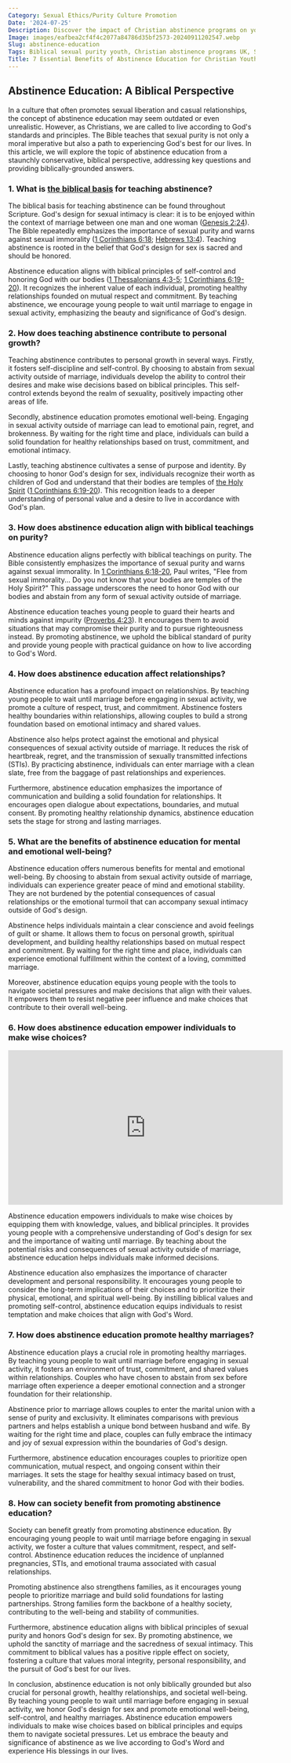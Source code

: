 ```yaml
---
Category: Sexual Ethics/Purity Culture Promotion
Date: '2024-07-25'
Description: Discover the impact of Christian abstinence programs on youth in the UK. Explore teachings on saving sex for marriage and the promotion of chastity among young adults.
Image: images/eafbea2cf4f4c2077a84786d35bf2573-20240911202547.webp
Slug: abstinence-education
Tags: Biblical sexual purity youth, Christian abstinence programs UK, Saving sex for marriage teaching, Purity pledges teenage Christians, Chastity promotion young adults
Title: 7 Essential Benefits of Abstinence Education for Christian Youth
---
```


## Abstinence Education: A Biblical Perspective
In a culture that often promotes sexual liberation and casual relationships, the concept of abstinence education may seem outdated or even unrealistic. However, as Christians, we are called to live according to God's standards and principles. The Bible teaches that sexual purity is not only a moral imperative but also a path to experiencing God's best for our lives. In this article, we will explore the topic of abstinence education from a staunchly conservative, biblical perspective, addressing key questions and providing biblically-grounded answers.

### 1. What is [the biblical basis](/church-and-ministry-roles) for teaching abstinence?

The biblical basis for teaching abstinence can be found throughout Scripture. God's design for sexual intimacy is clear: it is to be enjoyed within the context of marriage between one man and one woman ([Genesis 2:24](https://www.bibleref.com/Genesis/2/Genesis-2-24.html)). The Bible repeatedly emphasizes the importance of sexual purity and warns against sexual immorality ([1 Corinthians 6:18](https://www.bibleref.com/1-Corinthians/6/1-Corinthians-6-18.html); [Hebrews 13:4](https://www.bibleref.com/Hebrews/13/Hebrews-13-4.html)). Teaching abstinence is rooted in the belief that God's design for sex is sacred and should be honored.

Abstinence education aligns with biblical principles of self-control and honoring God with our bodies ([1 Thessalonians 4:3-5](https://www.bibleref.com/1-Thessalonians/4/1-Thessalonians-4-3.html); [1 Corinthians 6:19-20](https://www.bibleref.com/1-Corinthians/6/1-Corinthians-6-19.html)). It recognizes the inherent value of each individual, promoting healthy relationships founded on mutual respect and commitment. By teaching abstinence, we encourage young people to wait until marriage to engage in sexual activity, emphasizing the beauty and significance of God's design.

### 2. How does teaching abstinence contribute to personal growth?

Teaching abstinence contributes to personal growth in several ways. Firstly, it fosters self-discipline and self-control. By choosing to abstain from sexual activity outside of marriage, individuals develop the ability to control their desires and make wise decisions based on biblical principles. This self-control extends beyond the realm of sexuality, positively impacting other areas of life.

Secondly, abstinence education promotes emotional well-being. Engaging in sexual activity outside of marriage can lead to emotional pain, regret, and brokenness. By waiting for the right time and place, individuals can build a solid foundation for healthy relationships based on trust, commitment, and emotional intimacy.

Lastly, teaching abstinence cultivates a sense of purpose and identity. By choosing to honor God's design for sex, individuals recognize their worth as children of God and understand that their bodies are temples of [the Holy Spirit](/understanding-the-difference-between-water-baptism-and-spirit-baptism-a-comprehensive-guide-for-christian-believers) ([1 Corinthians 6:19-20](https://www.bibleref.com/1-Corinthians/6/1-Corinthians-6-19.html)). This recognition leads to a deeper understanding of personal value and a desire to live in accordance with God's plan.

### 3. How does abstinence education align with biblical teachings on purity?

Abstinence education aligns perfectly with biblical teachings on purity. The Bible consistently emphasizes the importance of sexual purity and warns against sexual immorality. In [1 Corinthians 6:18-20](https://www.bibleref.com/1-Corinthians/6/1-Corinthians-6-18.html), Paul writes, "Flee from sexual immorality... Do you not know that your bodies are temples of the Holy Spirit?" This passage underscores the need to honor God with our bodies and abstain from any form of sexual activity outside of marriage.

Abstinence education teaches young people to guard their hearts and minds against impurity ([Proverbs 4:23](https://www.bibleref.com/Proverbs/4/Proverbs-4-23.html)). It encourages them to avoid situations that may compromise their purity and to pursue righteousness instead. By promoting abstinence, we uphold the biblical standard of purity and provide young people with practical guidance on how to live according to God's Word.

### 4. How does abstinence education affect relationships?

Abstinence education has a profound impact on relationships. By teaching young people to wait until marriage before engaging in sexual activity, we promote a culture of respect, trust, and commitment. Abstinence fosters healthy boundaries within relationships, allowing couples to build a strong foundation based on emotional intimacy and shared values.

Abstinence also helps protect against the emotional and physical consequences of sexual activity outside of marriage. It reduces the risk of heartbreak, regret, and the transmission of sexually transmitted infections (STIs). By practicing abstinence, individuals can enter marriage with a clean slate, free from the baggage of past relationships and experiences.

Furthermore, abstinence education emphasizes the importance of communication and building a solid foundation for relationships. It encourages open dialogue about expectations, boundaries, and mutual consent. By promoting healthy relationship dynamics, abstinence education sets the stage for strong and lasting marriages.

### 5. What are the benefits of abstinence education for mental and emotional well-being?

Abstinence education offers numerous benefits for mental and emotional well-being. By choosing to abstain from sexual activity outside of marriage, individuals can experience greater peace of mind and emotional stability. They are not burdened by the potential consequences of casual relationships or the emotional turmoil that can accompany sexual intimacy outside of God's design.

Abstinence helps individuals maintain a clear conscience and avoid feelings of guilt or shame. It allows them to focus on personal growth, spiritual development, and building healthy relationships based on mutual respect and commitment. By waiting for the right time and place, individuals can experience emotional fulfillment within the context of a loving, committed marriage.

Moreover, abstinence education equips young people with the tools to navigate societal pressures and make decisions that align with their values. It empowers them to resist negative peer influence and make choices that contribute to their overall well-being.

### 6. How does abstinence education empower individuals to make wise choices?


<iframe width="560" height="315" src="https://www.youtube.com/embed/z6GQVj09Uec" frameborder="0" allow="autoplay; encrypted-media" allowfullscreen></iframe>


Abstinence education empowers individuals to make wise choices by equipping them with knowledge, values, and biblical principles. It provides young people with a comprehensive understanding of God's design for sex and the importance of waiting until marriage. By teaching about the potential risks and consequences of sexual activity outside of marriage, abstinence education helps individuals make informed decisions.

Abstinence education also emphasizes the importance of character development and personal responsibility. It encourages young people to consider the long-term implications of their choices and to prioritize their physical, emotional, and spiritual well-being. By instilling biblical values and promoting self-control, abstinence education equips individuals to resist temptation and make choices that align with God's Word.

### 7. How does abstinence education promote healthy marriages?

Abstinence education plays a crucial role in promoting healthy marriages. By teaching young people to wait until marriage before engaging in sexual activity, it fosters an environment of trust, commitment, and shared values within relationships. Couples who have chosen to abstain from sex before marriage often experience a deeper emotional connection and a stronger foundation for their relationship.

Abstinence prior to marriage allows couples to enter the marital union with a sense of purity and exclusivity. It eliminates comparisons with previous partners and helps establish a unique bond between husband and wife. By waiting for the right time and place, couples can fully embrace the intimacy and joy of sexual expression within the boundaries of God's design.

Furthermore, abstinence education encourages couples to prioritize open communication, mutual respect, and ongoing consent within their marriages. It sets the stage for healthy sexual intimacy based on trust, vulnerability, and the shared commitment to honor God with their bodies.

### 8. How can society benefit from promoting abstinence education?

Society can benefit greatly from promoting abstinence education. By encouraging young people to wait until marriage before engaging in sexual activity, we foster a culture that values commitment, respect, and self-control. Abstinence education reduces the incidence of unplanned pregnancies, STIs, and emotional trauma associated with casual relationships.

Promoting abstinence also strengthens families, as it encourages young people to prioritize marriage and build solid foundations for lasting partnerships. Strong families form the backbone of a healthy society, contributing to the well-being and stability of communities.

Furthermore, abstinence education aligns with biblical principles of sexual purity and honors God's design for sex. By promoting abstinence, we uphold the sanctity of marriage and the sacredness of sexual intimacy. This commitment to biblical values has a positive ripple effect on society, fostering a culture that values moral integrity, personal responsibility, and the pursuit of God's best for our lives.

In conclusion, abstinence education is not only biblically grounded but also crucial for personal growth, healthy relationships, and societal well-being. By teaching young people to wait until marriage before engaging in sexual activity, we honor God's design for sex and promote emotional well-being, self-control, and healthy marriages. Abstinence education empowers individuals to make wise choices based on biblical principles and equips them to navigate societal pressures. Let us embrace the beauty and significance of abstinence as we live according to God's Word and experience His blessings in our lives.
